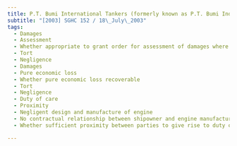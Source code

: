 ```yaml
---
title: P.T. Bumi International Tankers (formerly known as P.T. Bumi Indonesia Tankers) v Man 
subtitle: "[2003] SGHC 152 / 18\_July\_2003"
tags:
  - Damages
  - Assessment
  - Whether appropriate to grant order for assessment of damages where damages specific and calculable
  - Tort
  - Negligence
  - Damages
  - Pure economic loss
  - Whether pure economic loss recoverable
  - Tort
  - Negligence
  - Duty of care
  - Proximity
  - Negligent design and manufacture of engine
  - No contractual relationship between shipowner and engine manufacturer nor engine seller
  - Whether sufficient proximity between parties to give rise to duty of care on part of engine manufacturer and seller to avoid shipowner suffering pure economic loss

---
```


